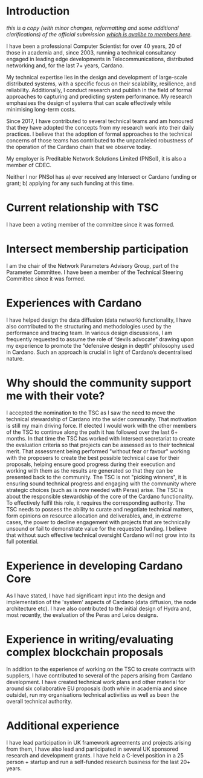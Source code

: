 # Introduction #

_this is a copy (with minor changes, reformatting and some additional
clarifications) of the official submission [which is availbe to members
here](https://members.intersectmbo.org/dashboard/voting/219538567392)._

I have been a professional Computer Scientist for over 40 years, 20 of those in
academia and, since 2003, running a technical consultancy engaged in leading
edge developments in Telecommunications, distributed networking and, for the
last 7+ years, Cardano.

My technical expertise lies in the design and development of large-scale
distributed systems, with a specific focus on their scalability, resilience, and
reliability. Additionally, I conduct research and publish in the field of formal
approaches to capturing and predicting system performance. My research
emphasises the design of systems that can scale effectively while minimising
long-term costs.

Since 2017, I have contributed to several technical teams and am honoured that
they have adopted the concepts from my research work into their daily practices.
I believe that the adoption of formal approaches to the technical concerns of
those teams has contributed to the unparalleled robustness of the operation of
the Cardano chain that we observe today.

My employer is Preditable Network Solutions Limited (PNSol), it is also a member of CDEC.

Neither I nor PNSol has a) ever received any Intersect or Cardano funding or
grant; b) applying for any such funding at this time.

# Current relationship with TSC #

I have been a voting member of the committee since it was formed.

# Intersect membership participation #

I am the chair of the Network Parameters Advisory Group, part of the Parameter
Committee. I have been a member of the Technical Steering Committee since it was
formed.

# Experiences with Cardano #

I have helped design the data diffusion (data network) functionality, I have
also contributed to the structuring and methodologies used by the performance
and tracing team. In various design discussions, I am frequently requested to
assume the role of “devils advocate” drawing upon my experience to promote the
“defensive design in depth” philosophy used in Cardano. Such an approach is
crucial in light of Cardano’s decentralised nature.

# Why should the community support me with their vote? #

I accepted the nomination to the TSC as I saw the need to move the technical
stewardship of Cardano into the wider community. That motivation is still my
main driving force. If elected I would work with the other members of the TSC to
continue along the path it has followed over the last 6+ months. In that time
the TSC has worked with Intersect secretariat to create the evaluation criteria
so that projects can be assessed as to their technical merit. That assessment
being performed "without fear or favour" working with the proposers to create
the best possible technical case for their proposals, helping ensure good
progress during their execution and working with them as the results are
generated so that they can be presented back to the community. The TSC is not
"picking winners", it is ensuring sound technical progress and engaging with the
community where strategic choices (such as is now needed with Peras) arise. The
TSC is about the responsible stewardship of the core of the Cardano
functionality. To effectively fulfil this role, it requires the corresponding
authority. The TSC needs to possess the ability to curate and negotiate
technical matters, form opinions on resource allocation and deliverables, and,
in extreme cases, the power to decline engagement with projects that are
technically unsound or fail to demonstrate value for the requested funding. I
believe that without such effective technical oversight Cardano will not grow
into its full potential.

# Experience in developing Cardano Core #

As I have stated, I have had significant input into the design and
implementation of the 'system' aspects of Cardano (data diffusion, the node
architecture etc). I have also contributed to the initial design of Hydra and,
most recently, the evaluation of the Peras and Leios designs.

# Experience in writing/evaluating complex blockchain proposals #

In addition to the experience of working on the TSC to create contracts with
suppliers, I have contributed to several of the papers arising from Cardano
development. I have created technical work plans and other material for around
six collaborative EU proposals (both while in academia and since outside), run
my organisations technical activities as well as been the overall technical
authority.

# Additional experience #

I have lead participation in UK framework agreements and projects arising from
them, I have also lead and participated in several UK sponsored research and
development grants. I have held a C-level position in a 25 person + startup and
run a self-funded research business for the last 20+ years.
